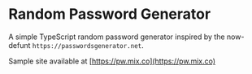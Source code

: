 # Random Password Generator

A simple TypeScript random password generator inspired by the now-defunt `https://passwordsgenerator.net`.

Sample site available at [https://pw.mix.co](https://pw.mix.co)
